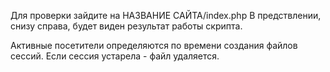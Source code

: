 Для проверки зайдите на НАЗВАНИЕ САЙТА/index.php
В предствлении, снизу справа, будет виден результат работы скрипта.

Активные посетители определяются по времени создания файлов сессий. Если сессия устарела - файл удаляется.
